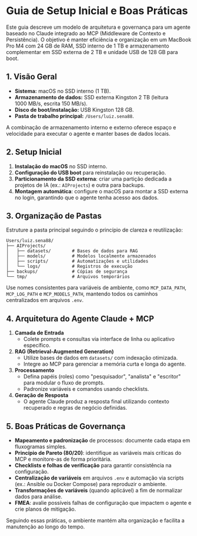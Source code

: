 # Guia de Setup Inicial e Boas Práticas

Este guia descreve um modelo de arquitetura e governança para um agente baseado no Claude integrado ao MCP (Middleware de Contexto e Persistência). O objetivo é manter eficiência e organização em um MacBook Pro M4 com 24 GB de RAM, SSD interno de 1 TB e armazenamento complementar em SSD externa de 2 TB e unidade USB de 128 GB para boot.

## 1. Visão Geral

- **Sistema:** macOS no SSD interno (1 TB).
- **Armazenamento de dados:** SSD externa Kingston 2 TB (leitura 1000 MB/s, escrita 150 MB/s).
- **Disco de boot/instalação:** USB Kingston 128 GB.
- **Pasta de trabalho principal:** `/Users/luiz.sena88`.

A combinação de armazenamento interno e externo oferece espaço e velocidade para executar o agente e manter bases de dados locais.

## 2. Setup Inicial

1. **Instalação do macOS** no SSD interno.
2. **Configuração do USB boot** para reinstalação ou recuperação.
3. **Particionamento da SSD externa**: criar uma partição dedicada a projetos de IA (ex.: `AIProjects`) e outra para backups.
4. **Montagem automática**: configure o macOS para montar a SSD externa no login, garantindo que o agente tenha acesso aos dados.

## 3. Organização de Pastas

Estruture a pasta principal seguindo o princípio de clareza e reutilização:

```text
Users/luiz.sena88/
├── AIProjects/
│   ├── datasets/        # Bases de dados para RAG
│   ├── models/          # Modelos localmente armazenados
│   ├── scripts/         # Automatizações e utilidades
│   └── logs/            # Registros de execução
├── backups/             # Cópias de segurança
└── tmp/                 # Arquivos temporários
```

Use nomes consistentes para variáveis de ambiente, como `MCP_DATA_PATH`, `MCP_LOG_PATH` e `MCP_MODELS_PATH`, mantendo todos os caminhos centralizados em arquivos `.env`.

## 4. Arquitetura do Agente Claude + MCP

1. **Camada de Entrada**
   - Colete prompts e consultas via interface de linha ou aplicativo específico.
2. **RAG (Retrieval-Augmented Generation)**
   - Utilize bases de dados em `datasets/` com indexação otimizada.
   - Integre ao MCP para gerenciar a memória curta e longa do agente.
3. **Processamento**
   - Defina papéis (roles) como "pesquisador", "analista" e "escritor" para modular o fluxo de prompts.
   - Padronize variáveis e comandos usando checklists.
4. **Geração de Resposta**
   - O agente Claude produz a resposta final utilizando contexto recuperado e regras de negócio definidas.

## 5. Boas Práticas de Governança

- **Mapeamento e padronização** de processos: documente cada etapa em fluxogramas simples.
- **Princípio de Pareto (80/20)**: identifique as variáveis mais críticas do MCP e monitore-as de forma prioritária.
- **Checklists e folhas de verificação** para garantir consistência na configuração.
- **Centralização de variáveis** em arquivos `.env` e automação via scripts (ex.: Ansible ou Docker Compose) para reproduzir o ambiente.
- **Transformações de variáveis** (quando aplicável) a fim de normalizar dados para análise.
- **FMEA**: avalie possíveis falhas de configuração que impactem o agente e crie planos de mitigação.

Seguindo essas práticas, o ambiente mantém alta organização e facilita a manutenção ao longo do tempo.
